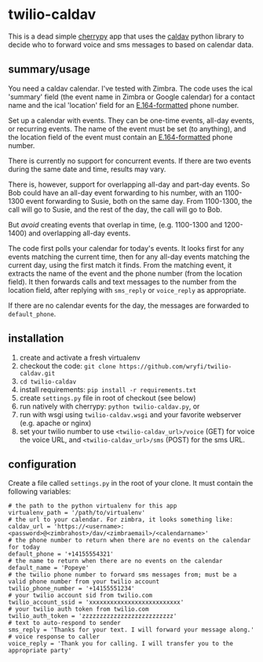 # twilio-caldav

This is a dead simple [cherrypy](http://www.cherrypy.org) app that uses the [caldav](http://pypi.python.org/pypi/caldav) python library to decide who to forward voice and sms messages to based on calendar data.

## summary/usage

You need a caldav calendar. I've tested with Zimbra. The code uses the ical 'summary' field (the event name in Zimbra or
Google calendar) for a contact name and the ical 'location' field for an [E.164-formatted](
http://www.twilio.com/help/faq/phone-numbers/how-do-i-format-phone-numbers-to-work-internationally) phone number.

Set up a calendar with events. They can be one-time events, all-day events, or recurring events. The name of the event must be set (to anything), 
and the location field of the event must contain an [E.164-formatted]( http://www.twilio.com/help/faq/phone-numbers/how-do-i-format-phone-numbers-to-work-internationally) phone number. 

There is currently no support for concurrent events. If there are two events during the same date and time, results may vary. 

There is, however, support for overlapping all-day and part-day events. So Bob could have an all-day event forwarding to
his number, with an 1100-1300 event forwarding to Susie, both on the same day. From 1100-1300, the call will go to
Susie, and the rest of the day, the call will go to Bob.

But *avoid* creating events that overlap in time, (e.g. 1100-1300 and 1200-1400) and overlapping all-day events.

The code first polls your calendar for today's events. It looks first for any events matching the current time, then for
any all-day events matching the current day, using the first match it finds. From the matching event, it extracts the name of the event and
the phone number (from the location field). It then forwards calls and text messages to the number from the location
field, after replying with `sms_reply` or `voice_reply` as appropriate.

If there are no calendar events for the day, the messages are forwarded to `default_phone`.

## installation

1. create and activate a fresh virtualenv
1. checkout the code: `git clone https://github.com/wryfi/twilio-caldav.git`
1. `cd twilio-caldav`
1. install requirements: `pip install -r requirements.txt`
1. create `settings.py` file in root of checkout (see below)
1. run natively with cherrypy: `python twilio-caldav.py`, or
1. run with wsgi using `twilio-caldav.wsgi` and your favorite webserver (e.g. apache or nginx)
1. set your twilio number to use `<twilio-caldav_url>/voice` (GET) for voice the voice URL, and `<twilio-caldav_url>/sms` (POST) for the sms URL.

## configuration

Create a file called `settings.py` in the root of your clone. It must contain the following variables:

    # the path to the python virtualenv for this app
    virtualenv_path = '/path/to/virtualenv'
    # the url to your calendar. For zimbra, it looks something like:
    caldav_url = 'https://<username>:<password>@<zimbrahost>/dav/<zimbraemail>/<calendarname>'
    # the phone number to return when there are no events on the calendar for today
    default_phone = '+14155554321'
    # the name to return when there are no events on the calendar
    default_name = 'Popeye'
    # the twilio phone number to forward sms messages from; must be a valid phone number from your twilio account
    twilio_phone_number = '+14155551234'
    # your twilio account sid from twilio.com
    twilio_account_ssid = 'xxxxxxxxxxxxxxxxxxxxxxxxxx'
    # your twilio auth token from twilio.com
    twilio_auth_token = 'zzzzzzzzzzzzzzzzzzzzzzzzzz'
    # text to auto-respond to sender
    sms_reply = 'Thanks for your text. I will forward your message along.'
    # voice response to caller
    voice_reply = 'Thank you for calling. I will transfer you to the appropriate party'
